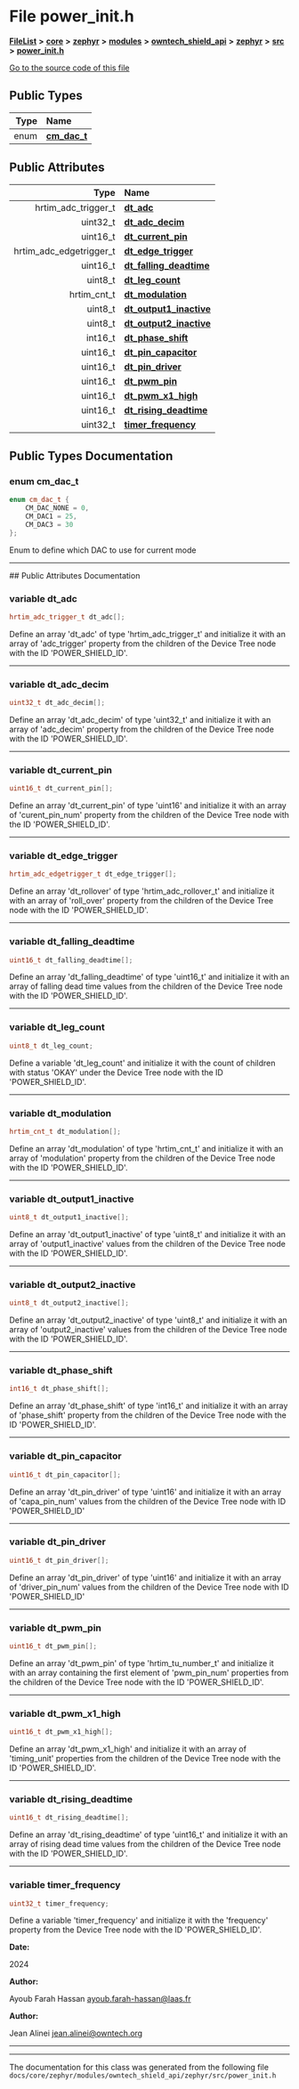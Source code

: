 

# File power\_init.h



[**FileList**](files.md) **>** [**core**](dir_771164b9325b04f1442f7a3ffa8ecb89.md) **>** [**zephyr**](dir_09002e7ce91f09aeb040dfd1861a47f4.md) **>** [**modules**](dir_6d0fb8ab814c517e7f155fb837e32f72.md) **>** [**owntech\_shield\_api**](dir_9a89dd71eabb2209bdecc753bd3dc4ac.md) **>** [**zephyr**](dir_b3d0c58b5ddf7b1e26f8d905ca8e43b0.md) **>** [**src**](dir_cc8f80e4cf83a61a7635b2e9633862a2.md) **>** [**power\_init.h**](power__init_8h.md)

[Go to the source code of this file](power__init_8h_source.md)




















## Public Types

| Type | Name |
| ---: | :--- |
| enum  | [**cm\_dac\_t**](#enum-cm_dac_t)  <br> |




## Public Attributes

| Type | Name |
| ---: | :--- |
|  hrtim\_adc\_trigger\_t | [**dt\_adc**](#variable-dt_adc)  <br> |
|  uint32\_t | [**dt\_adc\_decim**](#variable-dt_adc_decim)  <br> |
|  uint16\_t | [**dt\_current\_pin**](#variable-dt_current_pin)  <br> |
|  hrtim\_adc\_edgetrigger\_t | [**dt\_edge\_trigger**](#variable-dt_edge_trigger)  <br> |
|  uint16\_t | [**dt\_falling\_deadtime**](#variable-dt_falling_deadtime)  <br> |
|  uint8\_t | [**dt\_leg\_count**](#variable-dt_leg_count)  <br> |
|  hrtim\_cnt\_t | [**dt\_modulation**](#variable-dt_modulation)  <br> |
|  uint8\_t | [**dt\_output1\_inactive**](#variable-dt_output1_inactive)  <br> |
|  uint8\_t | [**dt\_output2\_inactive**](#variable-dt_output2_inactive)  <br> |
|  int16\_t | [**dt\_phase\_shift**](#variable-dt_phase_shift)  <br> |
|  uint16\_t | [**dt\_pin\_capacitor**](#variable-dt_pin_capacitor)  <br> |
|  uint16\_t | [**dt\_pin\_driver**](#variable-dt_pin_driver)  <br> |
|  uint16\_t | [**dt\_pwm\_pin**](#variable-dt_pwm_pin)  <br> |
|  uint16\_t | [**dt\_pwm\_x1\_high**](#variable-dt_pwm_x1_high)  <br> |
|  uint16\_t | [**dt\_rising\_deadtime**](#variable-dt_rising_deadtime)  <br> |
|  uint32\_t | [**timer\_frequency**](#variable-timer_frequency)  <br> |












































## Public Types Documentation




### enum cm\_dac\_t 


```C++
enum cm_dac_t {
    CM_DAC_NONE = 0,
    CM_DAC1 = 25,
    CM_DAC3 = 30
};
```



Enum to define which DAC to use for current mode 


        

<hr>
## Public Attributes Documentation




### variable dt\_adc 


```C++
hrtim_adc_trigger_t dt_adc[];
```



Define an array 'dt\_adc' of type 'hrtim\_adc\_trigger\_t' and initialize it with an array of 'adc\_trigger' property from the children of the Device Tree node with the ID 'POWER\_SHIELD\_ID'. 


        

<hr>



### variable dt\_adc\_decim 


```C++
uint32_t dt_adc_decim[];
```



Define an array 'dt\_adc\_decim' of type 'uint32\_t' and initialize it with an array of 'adc\_decim' property from the children of the Device Tree node with the ID 'POWER\_SHIELD\_ID'. 


        

<hr>



### variable dt\_current\_pin 


```C++
uint16_t dt_current_pin[];
```



Define an array 'dt\_current\_pin' of type 'uint16' and initialize it with an array of 'curent\_pin\_num' property from the children of the Device Tree node with the ID 'POWER\_SHIELD\_ID'. 


        

<hr>



### variable dt\_edge\_trigger 


```C++
hrtim_adc_edgetrigger_t dt_edge_trigger[];
```



Define an array 'dt\_rollover' of type 'hrtim\_adc\_rollover\_t' and initialize it with an array of 'roll\_over' property from the children of the Device Tree node with the ID 'POWER\_SHIELD\_ID'. 


        

<hr>



### variable dt\_falling\_deadtime 


```C++
uint16_t dt_falling_deadtime[];
```



Define an array 'dt\_falling\_deadtime' of type 'uint16\_t' and initialize it with an array of falling dead time values from the children of the Device Tree node with the ID 'POWER\_SHIELD\_ID'. 


        

<hr>



### variable dt\_leg\_count 


```C++
uint8_t dt_leg_count;
```



Define a variable 'dt\_leg\_count' and initialize it with the count of children with status 'OKAY' under the Device Tree node with the ID 'POWER\_SHIELD\_ID'. 


        

<hr>



### variable dt\_modulation 


```C++
hrtim_cnt_t dt_modulation[];
```



Define an array 'dt\_modulation' of type 'hrtim\_cnt\_t' and initialize it with an array of 'modulation' property from the children of the Device Tree node with the ID 'POWER\_SHIELD\_ID'. 


        

<hr>



### variable dt\_output1\_inactive 


```C++
uint8_t dt_output1_inactive[];
```



Define an array 'dt\_output1\_inactive' of type 'uint8\_t' and initialize it with an array of 'output1\_inactive' values from the children of the Device Tree node with the ID 'POWER\_SHIELD\_ID'. 


        

<hr>



### variable dt\_output2\_inactive 


```C++
uint8_t dt_output2_inactive[];
```



Define an array 'dt\_output2\_inactive' of type 'uint8\_t' and initialize it with an array of 'output2\_inactive' values from the children of the Device Tree node with the ID 'POWER\_SHIELD\_ID'. 


        

<hr>



### variable dt\_phase\_shift 


```C++
int16_t dt_phase_shift[];
```



Define an array 'dt\_phase\_shift' of type 'int16\_t' and initialize it with an array of 'phase\_shift' property from the children of the Device Tree node with the ID 'POWER\_SHIELD\_ID'. 


        

<hr>



### variable dt\_pin\_capacitor 


```C++
uint16_t dt_pin_capacitor[];
```



Define an array 'dt\_pin\_driver' of type 'uint16' and initialize it with an array of 'capa\_pin\_num' values from the children of the Device Tree node with ID 'POWER\_SHIELD\_ID' 


        

<hr>



### variable dt\_pin\_driver 


```C++
uint16_t dt_pin_driver[];
```



Define an array 'dt\_pin\_driver' of type 'uint16' and initialize it with an array of 'driver\_pin\_num' values from the children of the Device Tree node with ID 'POWER\_SHIELD\_ID' 


        

<hr>



### variable dt\_pwm\_pin 


```C++
uint16_t dt_pwm_pin[];
```



Define an array 'dt\_pwm\_pin' of type 'hrtim\_tu\_number\_t' and initialize it with an array containing the first element of 'pwm\_pin\_num' properties from the children of the Device Tree node with the ID 'POWER\_SHIELD\_ID'. 


        

<hr>



### variable dt\_pwm\_x1\_high 


```C++
uint16_t dt_pwm_x1_high[];
```



Define an array 'dt\_pwm\_x1\_high' and initialize it with an array of 'timing\_unit' properties from the children of the Device Tree node with the ID 'POWER\_SHIELD\_ID'. 


        

<hr>



### variable dt\_rising\_deadtime 


```C++
uint16_t dt_rising_deadtime[];
```



Define an array 'dt\_rising\_deadtime' of type 'uint16\_t' and initialize it with an array of rising dead time values from the children of the Device Tree node with the ID 'POWER\_SHIELD\_ID'. 


        

<hr>



### variable timer\_frequency 


```C++
uint32_t timer_frequency;
```



Define a variable 'timer\_frequency' and initialize it with the 'frequency' property from the Device Tree node with the ID 'POWER\_SHIELD\_ID'.




**Date:**

2024




**Author:**

Ayoub Farah Hassan [ayoub.farah-hassan@laas.fr](mailto:ayoub.farah-hassan@laas.fr) 




**Author:**

Jean Alinei [jean.alinei@owntech.org](mailto:jean.alinei@owntech.org) 





        

<hr>

------------------------------
The documentation for this class was generated from the following file `docs/core/zephyr/modules/owntech_shield_api/zephyr/src/power_init.h`

